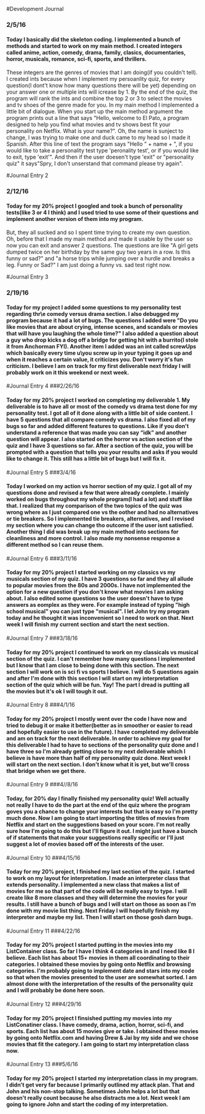 #Development Journal
### 2/5/16
#### Today I basically did the skeleton coding. I implemented a bunch of methods and started to work on my main method. I created integers called anime, action, comedy, drama, family, clasics, documentaries, horror, musicals, romance, sci-fi, sports, and thrillers.
These integers are the genres of movies that I am doing(if you couldn't tell). I created ints because when I implement my persoanlity quiz, for every question(I dont't know how many questions there will be yet) depending on your answer one or multiple ints will icrease by 1. By the end of the quiz, the program will rank the ints and combine the top 2 or 3 to select the movies and tv shoes of the genre made for you. In my main method I implemented a little bit of dialogue. When you start up the main method argument the program prints out a line that says "Hello, welcome to El Pato, a program designed to help you find what movies and tv shows best fit your personality on Netflix. What is your name?". Oh, the name is sunject to change, I was trying to make one and duck came to my head so I made it Spanish. After this line of text the program says "Hello " + name + ", if you would like to take a personality test type 'peronality test', or if you would like to exit, type 'exit'". And then if the user doesen't type 'exit" or "personality quiz" it says"Spry, I don't unserstand that command please try again".

#Journal Entry 2
### 2/12/16
#### Today for my 20% project I googled and took a bunch of personality tests(like 3 or 4 I think) and I used tried to use some of their questions and implement another version of them into my program. 
But, they all sucked and so I spent time trying to create my own question. 
Oh, before that I made my main method and made it usable by the user so now you can exit and answer 2 questions. 
The questions are like "A girl gets dumped twice on her birthday by the same guy two years in a row. Is this funny or sad?" and "a horse trips while jumping over a hurdle and breaks a leg. Funny or Sad?"
I am just doing a funny vs. sad test right now.

#Journal Entry 3
### 2/19/16
#### Today for my project I added some questions to my personality test regarding thr\e comedy versus drama section. I also debugged my program because it had a lot of bugs. The questions I added were "Do you like movies that are about crying, intense scenes, and scandals or movies that will have you laughing the whole time?" I also added a question about a guy who drop kicks a dog off a bridge for getting hit with a burrito(I stole it from Anchorman FYI). Another item I added was an int called screwUps which basically every time u\you screw up in your typing it goes up and when it reaches a certain value, it criticizes  you. Don't worry it's fun criticism. I believe I am on track for my first deliverable next friday I will probably work on it this weekend or next week.

#Journal Entry 4
###2/26/16
#### Today for my 20% project I worked on completing my deliverable 1. My deliverable is to have all or most of the comedy vs drama test done for my personality test. I got all of it done along with a little bit of side content. I have 5 questions that all compare comedy vs drama. I also fixed all of my bugs so far and added different features to questions. Like if you don't understand a reference that was made you can say “idk” and another question will appear. I also started on the horror vs action section of the quiz and I have 3 questions so far. After a section of the quiz, you will be prompted with a question that tells you your results and asks if you would like to change it. This still has a little bit of bugs but I will fix it.

#Journal Entry 5
###3/4/16
#### Today I worked on my action vs horror section of my quiz. I got all of my questions done and revised a few that were already complete. I mainly worked on bugs throughout my whole program(I had a lot) and stuff like that. I realized that my comparison of the two topics of the quiz was wrong where as I just compared one vs the oother and had no alternatives or tie breakers. So I implemented tie breakers, alternatives, and I revised my section where you can change tho outcome if the user isnt satisfied. Another thing I did was break up my main method into sections for cleanliness and more control. I also made my nonsense response a different method so I can reuse them.

#Journal Entry 6
###3/11/16
#### Today for my 20% project I started working on my classics vs my musicals section of my quiz. I have 3 questions so far and they all allude to popular movies from the 80s and 2000s. I have not implemented the option for a new question if you don't know what movies I am asking about. I also edited some questions so the user doesn't have to type answers as eomplex as they were. For example instead of typing "high school musical" you can just type "musical". I let John try my program today and he thought it was inconvenient so I need to work on that. Next week I will finish my current section and start the next section.

#Journal Entry 7
###3/18/16
#### Today for my 20% project I continued to work on my classicals vs musical section of the quiz. I can't remember how many questions I implemented but I know that I am close to being done with this section. The next section I will work on is sci fi vs sports I believe. I will do 5 questions again and after I'm done with this section I will start on my interpretation section of the quiz which will be fun. Yay! The part I dread is putting all the movies but it's ok I will tough it out.

#Journal Entry 8
###4/1/16
#### Today for my 20% project I mostly went over the code I have now and tried to debug it or make it better(better as in smoother or easier to read and hopefully easier to use in the future). I have completed my deliverable and am on track for the next deliverable. In order to achieve my goal for this deliverable I had to have to sections of the personality quiz done and I have three so I'm already getting close to my next deliverable which I believe is have more than half of my personality quiz done. Next week I will start on the next section. I don't know what it is yet, but we'll cross that bridge when we get there.

#Journal Entry 9
###4//8/16
#### Today, for 20% day I finally finished my personality quiz! Well actually not really I have to do the part at the end of the quiz where the program goves you a chance to change your interests but that is easy so I'm pretty much done. Now I am going to start importing the titles of movies from Netflix and start on the suggestions based on your score. I'm not really sure how I'm going to do this but I'll figure it out. I might just have a bunch of if statements that make your suggestions really specific or I'll just suggest a lot of movies based off of the interests of the user.

#Journal Entry 10
###4/15/16
#### Today for my 20% project, I finished my last section of the quiz. I started to work on my layout for interpretation. I made an interpreter class that extends personality. I implemented a new class that makes a list of movies for me so that part of the code will be really easy to type. I will create like 8 more classes and they will determine the movies for your results. I still have a bunch of bugs and I will start on those as soon as I'm done with my movie list thing. Next Friday I will hopefully finish my interpreter and maybe my list. Then I will start on those gosh darn bugs.

#Journal Entry 11
###4/22/16
#### Today for my 20% project I started putting in the movies into my ListContainer class. So far I have I think 4 categories in and I need like 8 I believe. Each list has about 15+ movies in them all coordinating to their categories. I obtained these movies by going onto Netflix and browsing categories. I'm probably going to implement date and stars into my code so that when the movies presented to the user are somewhat sorted. I am almost done with the interpretation of the results of the personality quiz and I will probably be done here soon.

#Journal Entry 12
###4/29/16
#### Today for my 20% project I finsished putting my movies into my ListConatiner class. I have comedy, drama, action, horror, sci-fi, and sports. Each list has about 15 movies give or take. I obtained these movies by going onto Netflix.com and having Drew & Jai by my side and we chose movies that fit the category. I am going to start my interpretation class now.

#Journal Entry 13
###5/6/16
#### Today for my 20% project I started my interpretation class in my program. I didn't get very far because I primarily outlined my attack plan. That and John and his non-stop talking. Sometimes John helps a lot but that doesn't really count because he also distracts me a lot. Next week I am going to ignore John and start the coding of my interpretation. 
